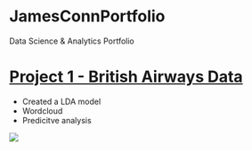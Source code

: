 # JamesConnPortfolio
Data Science &amp; Analytics Portfolio

# [Project 1 - British Airways Data](https://github.com/jconn5803/BritishAirwaysData)
* Created a LDA model
* Wordcloud
* Predicitve analysis

![](https://github.com/jconn5803/jconn5803.github.io/blob/main/images/wordcloud.png)
